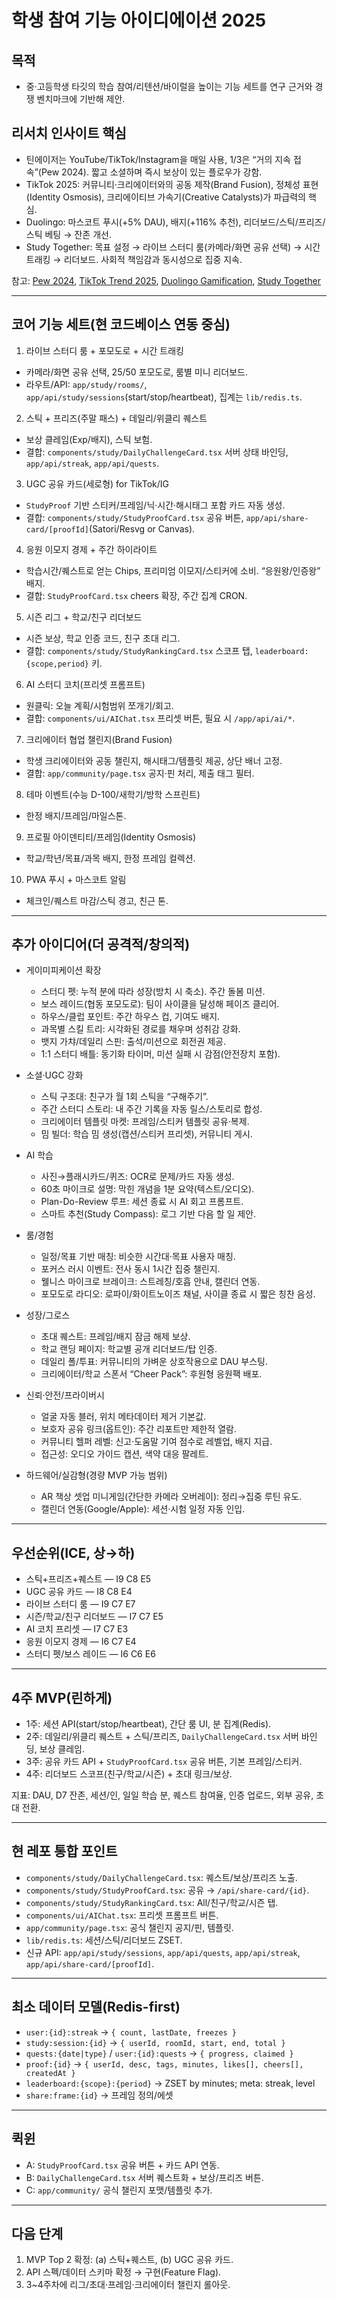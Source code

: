 # 학생 참여 기능 아이디에이션 2025

## 목적
- 중·고등학생 타깃의 학습 참여/리텐션/바이럴을 높이는 기능 세트를 연구 근거와 경쟁 벤치마크에 기반해 제안.

## 리서치 인사이트 핵심
- 틴에이저는 YouTube/TikTok/Instagram을 매일 사용, 1/3은 “거의 지속 접속”(Pew 2024). 짧고 소셜하며 즉시 보상이 있는 플로우가 강함.
- TikTok 2025: 커뮤니티·크리에이터와의 공동 제작(Brand Fusion), 정체성 표현(Identity Osmosis), 크리에이티브 가속기(Creative Catalysts)가 파급력의 핵심.
- Duolingo: 마스코트 푸시(+5% DAU), 배지(+116% 추천), 리더보드/스틱/프리즈/스틱 베팅 → 잔존 개선.
- Study Together: 목표 설정 → 라이브 스터디 룸(카메라/화면 공유 선택) → 시간 트래킹 → 리더보드. 사회적 책임감과 동시성으로 집중 지속.

참고: [Pew 2024](https://www.pewresearch.org/internet/2024/12/12/teens-social-media-and-technology-2024/), [TikTok Trend 2025](https://newsroom.tiktok.com/en-us/tiktok-whats-next-2025-trend-report-us), [Duolingo Gamification](https://strivecloud.io/blog/gamification-examples-boost-user-retention-duolingo/), [Study Together](https://www.studytogether.com/discord)

---

## 코어 기능 세트(현 코드베이스 연동 중심)
1) 라이브 스터디 룸 + 포모도로 + 시간 트래킹
- 카메라/화면 공유 선택, 25/50 포모도로, 룸별 미니 리더보드.
- 라우트/API: `app/study/rooms/`, `app/api/study/sessions`(start/stop/heartbeat), 집계는 `lib/redis.ts`.

2) 스틱 + 프리즈(주말 패스) + 데일리/위클리 퀘스트
- 보상 클레임(Exp/배지), 스틱 보험.
- 결합: `components/study/DailyChallengeCard.tsx` 서버 상태 바인딩, `app/api/streak`, `app/api/quests`.

3) UGC 공유 카드(세로형) for TikTok/IG
- `StudyProof` 기반 스티커/프레임/닉·시간·해시태그 포함 카드 자동 생성.
- 결합: `components/study/StudyProofCard.tsx` 공유 버튼, `app/api/share-card/[proofId]`(Satori/Resvg or Canvas).

4) 응원 이모지 경제 + 주간 하이라이트
- 학습시간/퀘스트로 얻는 Chips, 프리미엄 이모지/스티커에 소비. “응원왕/인증왕” 배지.
- 결합: `StudyProofCard.tsx` cheers 확장, 주간 집계 CRON.

5) 시즌 리그 + 학교/친구 리더보드
- 시즌 보상, 학교 인증 코드, 친구 초대 리그.
- 결합: `components/study/StudyRankingCard.tsx` 스코프 탭, `leaderboard:{scope,period}` 키.

6) AI 스터디 코치(프리셋 프롬프트)
- 원클릭: 오늘 계획/시험범위 쪼개기/회고.
- 결합: `components/ui/AIChat.tsx` 프리셋 버튼, 필요 시 `/app/api/ai/*`.

7) 크리에이터 협업 챌린지(Brand Fusion)
- 학생 크리에이터와 공동 챌린지, 해시태그/템플릿 제공, 상단 배너 고정.
- 결합: `app/community/page.tsx` 공지·핀 처리, 제출 태그 필터.

8) 테마 이벤트(수능 D-100/새학기/방학 스프린트)
- 한정 배지/프레임/마일스톤.

9) 프로필 아이덴티티/프레임(Identity Osmosis)
- 학교/학년/목표/과목 배지, 한정 프레임 컬렉션.

10) PWA 푸시 + 마스코트 알림
- 체크인/퀘스트 마감/스틱 경고, 친근 톤.

---

## 추가 아이디어(더 공격적/창의적)
- 게이미피케이션 확장
  - 스터디 펫: 누적 분에 따라 성장(방치 시 축소). 주간 돌봄 미션.
  - 보스 레이드(협동 포모도로): 팀이 사이클을 달성해 페이즈 클리어.
  - 하우스/클럽 포인트: 주간 하우스 컵, 기여도 배지.
  - 과목별 스킬 트리: 시각화된 경로를 채우며 성취감 강화.
  - 뱃지 가챠/데일리 스핀: 출석/미션으로 회전권 제공.
  - 1:1 스터디 배틀: 동기화 타이머, 미션 실패 시 감점(안전장치 포함).

- 소셜·UGC 강화
  - 스틱 구조대: 친구가 월 1회 스틱을 “구해주기”.
  - 주간 스터디 스토리: 내 주간 기록을 자동 릴스/스토리로 합성.
  - 크리에이터 템플릿 마켓: 프레임/스티커 템플릿 공유·복제.
  - 밈 빌더: 학습 밈 생성(캡션/스티커 프리셋), 커뮤니티 게시.

- AI 학습
  - 사진→플래시카드/퀴즈: OCR로 문제/카드 자동 생성.
  - 60초 마이크로 설명: 막힌 개념을 1분 요약(텍스트/오디오).
  - Plan-Do-Review 루프: 세션 종료 시 AI 회고 프롬프트.
  - 스마트 추천(Study Compass): 로그 기반 다음 할 일 제안.

- 룸/경험
  - 일정/목표 기반 매칭: 비슷한 시간대·목표 사용자 매칭.
  - 포커스 러시 이벤트: 전사 동시 1시간 집중 챌린지.
  - 웰니스 마이크로 브레이크: 스트레칭/호흡 안내, 캘린더 연동.
  - 포모도로 라디오: 로파이/화이트노이즈 채널, 사이클 종료 시 짧은 칭찬 음성.

- 성장/그로스
  - 초대 퀘스트: 프레임/배지 잠금 해제 보상.
  - 학교 랜딩 페이지: 학교별 공개 리더보드/탑 인증.
  - 데일리 폴/투표: 커뮤니티의 가벼운 상호작용으로 DAU 부스팅.
  - 크리에이터/학교 스폰서 “Cheer Pack”: 후원형 응원팩 배포.

- 신뢰·안전/프라이버시
  - 얼굴 자동 블러, 위치 메타데이터 제거 기본값.
  - 보호자 공유 링크(옵트인): 주간 리포트만 제한적 열람.
  - 커뮤니티 헬퍼 레벨: 신고·도움말 기여 점수로 레벨업, 배지 지급.
  - 접근성: 오디오 가이드 캡션, 색약 대응 팔레트.

- 하드웨어/실감형(경량 MVP 가능 범위)
  - AR 책상 셋업 미니게임(간단한 카메라 오버레이): 정리→집중 루틴 유도.
  - 캘린더 연동(Google/Apple): 세션·시험 일정 자동 인입.

---

## 우선순위(ICE, 상→하)
- 스틱+프리즈+퀘스트 — I9 C8 E5
- UGC 공유 카드 — I8 C8 E4
- 라이브 스터디 룸 — I9 C7 E7
- 시즌/학교/친구 리더보드 — I7 C7 E5
- AI 코치 프리셋 — I7 C7 E3
- 응원 이모지 경제 — I6 C7 E4
- 스터디 펫/보스 레이드 — I6 C6 E6

---

## 4주 MVP(린하게)
- 1주: 세션 API(start/stop/heartbeat), 간단 룸 UI, 분 집계(Redis).
- 2주: 데일리/위클리 퀘스트 + 스틱/프리즈, `DailyChallengeCard.tsx` 서버 바인딩, 보상 클레임.
- 3주: 공유 카드 API + `StudyProofCard.tsx` 공유 버튼, 기본 프레임/스티커.
- 4주: 리더보드 스코프(친구/학교/시즌) + 초대 링크/보상.

지표: DAU, D7 잔존, 세션/인, 일일 학습 분, 퀘스트 참여율, 인증 업로드, 외부 공유, 초대 전환.

---

## 현 레포 통합 포인트
- `components/study/DailyChallengeCard.tsx`: 퀘스트/보상/프리즈 노출.
- `components/study/StudyProofCard.tsx`: 공유 → `/api/share-card/{id}`.
- `components/study/StudyRankingCard.tsx`: All/친구/학교/시즌 탭.
- `components/ui/AIChat.tsx`: 프리셋 프롬프트 버튼.
- `app/community/page.tsx`: 공식 챌린지 공지/핀, 템플릿.
- `lib/redis.ts`: 세션/스틱/리더보드 ZSET.
- 신규 API: `app/api/study/sessions`, `app/api/quests`, `app/api/streak`, `app/api/share-card/[proofId]`.

---

## 최소 데이터 모델(Redis-first)
- `user:{id}:streak` → `{ count, lastDate, freezes }`
- `study:session:{id}` → `{ userId, roomId, start, end, total }`
- `quests:{date|type}` / `user:{id}:quests` → `{ progress, claimed }`
- `proof:{id}` → `{ userId, desc, tags, minutes, likes[], cheers[], createdAt }`
- `leaderboard:{scope}:{period}` → ZSET by minutes; meta: streak, level
- `share:frame:{id}` → 프레임 정의/에셋

---

## 퀵윈
- A: `StudyProofCard.tsx` 공유 버튼 + 카드 API 연동.
- B: `DailyChallengeCard.tsx` 서버 퀘스트화 + 보상/프리즈 버튼.
- C: `app/community/` 공식 챌린지 포맷/템플릿 추가.

---

## 다음 단계
1) MVP Top 2 확정: (a) 스틱+퀘스트, (b) UGC 공유 카드.
2) API 스펙/데이터 스키마 확정 → 구현(Feature Flag).
3) 3~4주차에 리그/초대·프레임·크리에이터 챌린지 롤아웃.
